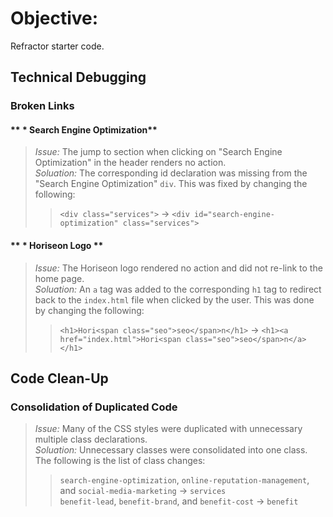 # Objective: 
Refractor starter code.

## Technical Debugging  

### **Broken Links**  

#### ** * Search Engine Optimization**  
> *Issue:* The jump to section when clicking on "Search Engine Optimization" in the header renders no action.  
> *Soluation:* The corresponding id declaration was missing from the "Search Engine Optimization" `div`. This was fixed by changing the following:  
>>`<div class="services">` -> `<div id="search-engine-optimization" class="services">`  

#### ** * Horiseon Logo **  
> *Issue:* The Horiseon logo rendered no action and did not re-link to the home page.    
> *Soluation:* An `a` tag was added to the corresponding `h1` tag to redirect back to the `index.html` file when clicked by the user. This was done by changing the following:  
>>`<h1>Hori<span class="seo">seo</span>n</h1>` -> `<h1><a href="index.html">Hori<span class="seo">seo</span>n</a></h1>`  

## Code Clean-Up

### Consolidation of Duplicated Code

> *Issue:* Many of the CSS styles were duplicated with unnecessary multiple class declarations.  
> *Soluation:* Unnecessary classes were consolidated into one class. The following is the list of class changes:  
>> `search-engine-optimization`, `online-reputation-management`,
and `social-media-marketing` -> `services`  
>> `benefit-lead`, `benefit-brand`, and `benefit-cost` -> `benefit`